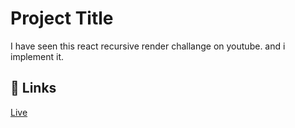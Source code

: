 
# Project Title

I have seen this react recursive render challange on youtube. and i implement it.
 


## 🔗 Links
[Live](https://6477c8dee69a7308b55d94a8--glowing-mousse-960581.netlify.app/)

